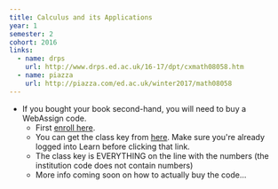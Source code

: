```yaml
---
title: Calculus and its Applications
year: 1
semester: 2
cohort: 2016
links:
  - name: drps
    url: http://www.drps.ed.ac.uk/16-17/dpt/cxmath08058.htm
  - name: piazza
    url: http://piazza.com/ed.ac.uk/winter2017/math08058
---
```

-   If you bought your book second-hand, you will need to buy a
    WebAssign code.
    - First [enroll here](https://www.webassign.net/v4cgi/selfenroll/classkey.html).
    - You can get the class key from [here](https://www.learn.ed.ac.uk/bbcswebdav/pid-2194925-dt-content-rid-4132148_1/courses/MATH080582016-7SV1SEM2/syllabus-CAP2017.pdf). Make sure you're already logged into Learn before clicking that link.
    - The class key is EVERYTHING on the line with the numbers (the institution code does not contain numbers)
    - More info coming soon on how to actually buy the code...
